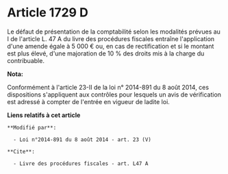 # Article 1729 D

Le défaut de présentation de la comptabilité selon les modalités prévues au  I de l'article L. 47 A du livre des procédures
fiscales  entraîne l'application d'une amende égale à 5 000 € ou, en cas de rectification et si le montant est plus élevé,
d'une majoration de 10 % des droits mis à la charge du contribuable.

**Nota:**

Conformément à l'article 23-II de la loi n° 2014-891 du 8 août 2014, ces dispositions s'appliquent aux contrôles pour
lesquels un avis de vérification est adressé à compter de l'entrée en vigueur de ladite loi.

**Liens relatifs à cet article**

	**Modifié par**:

	  - Loi n°2014-891 du 8 août 2014 - art. 23 (V)

	**Cite**:

	  - Livre des procédures fiscales - art. L47 A
